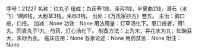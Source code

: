 序号：21227
名称：红丸子
组成：白茯苓1钱，泽泻1钱，半夏曲2钱，滑石（水飞）1两6钱，大粉草3钱，朱砂3钱。
出处：《万氏家抄方》卷五。
主治：鹅口疮，口疮。
加减：None
功效：None
用法用量：灯草汤化下。患口疮者，用1丸，同青丸子1丸，芍药、灯心汤化下。
制备方法：上为末，井花水为丸，如豌豆大，朱砂为衣。
临床应用：None
各家论述：None
用药禁忌：None
附注：None
